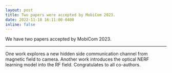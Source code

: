 ```yaml
---
layout: post
title: Two papers were accepted by MobiCom 2023.
date: 2022-11-18 16:11:00-0400
inline: false
---
```


We have two papers accepted by MobiCom 2023. 

***

One work explores a new hidden side communication channel from magnetic field to camera. Another work introduces the optical NERF learning model into the RF field. Congratulates to all co-authors.
